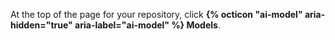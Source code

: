 At the top of the page for your repository, click **{% octicon "ai-model" aria-hidden="true" aria-label="ai-model" %} Models**.

